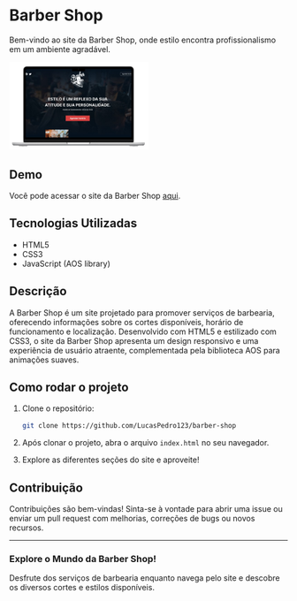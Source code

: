 # Barber Shop

Bem-vindo ao site da Barber Shop, onde estilo encontra profissionalismo em um ambiente agradável.

<img src="src/Imgs/web-preview.png" width="50%">

## Demo

Você pode acessar o site da Barber Shop [aqui](https://ibarber-shop.netlify.app/).

## Tecnologias Utilizadas

- HTML5
- CSS3
- JavaScript (AOS library)

## Descrição

A Barber Shop é um site projetado para promover serviços de barbearia, oferecendo informações sobre os cortes disponíveis, horário de funcionamento e localização. Desenvolvido com HTML5 e estilizado com CSS3, o site da Barber Shop apresenta um design responsivo e uma experiência de usuário atraente, complementada pela biblioteca AOS para animações suaves.

## Como rodar o projeto

1. Clone o repositório:

    ```bash
    git clone https://github.com/LucasPedro123/barber-shop
    ```

2. Após clonar o projeto, abra o arquivo `index.html` no seu navegador.

3. Explore as diferentes seções do site e aproveite!

## Contribuição

Contribuições são bem-vindas! Sinta-se à vontade para abrir uma issue ou enviar um pull request com melhorias, correções de bugs ou novos recursos.

---

### Explore o Mundo da Barber Shop!

Desfrute dos serviços de barbearia enquanto navega pelo site e descobre os diversos cortes e estilos disponíveis.
